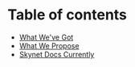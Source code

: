 # Table of contents

* [What We've Got](README.md)
* [What We Propose](what-we-propose.md)
* [Skynet Docs Currently](untitled.md)

